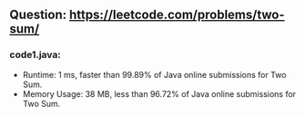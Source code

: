 ## Question: https://leetcode.com/problems/two-sum/

### code1.java:
* Runtime: 1 ms, faster than 99.89% of Java online submissions for Two Sum.
* Memory Usage: 38 MB, less than 96.72% of Java online submissions for Two Sum.
